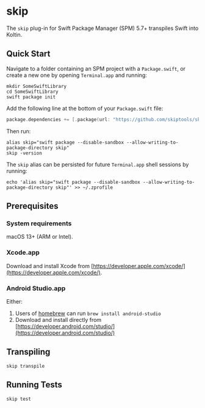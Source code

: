 # skip

The `skip` plug-in for Swift Package Manager (SPM) 5.7+ transpiles Swift into Koltin.

## Quick Start

Navigate to a folder containing an SPM project with a `Package.swift`,
or create a new one by opening `Terminal.app` and running:

```shell
mkdir SomeSwiftLibrary
cd SomeSwiftLibrary
swift package init
```


Add the following line at the bottom of your `Package.swift` file:

```swift
package.dependencies += [.package(url: "https://github.com/skiptools/skip.git", from: "0.0.34")]
```

Then run:

```shell
alias skip="swift package --disable-sandbox --allow-writing-to-package-directory skip"
skip -version
```

The `skip` alias can be persisted for future `Terminal.app` shell sessions by running:

```shell
echo 'alias skip="swift package --disable-sandbox --allow-writing-to-package-directory skip"' >> ~/.zprofile
```


## Prerequisites

### System requirements

macOS 13+ (ARM or Intel).

### Xcode.app

Download and install Xcode from [https://developer.apple.com/xcode/](https://developer.apple.com/xcode/).

### Android Studio.app

Either:

1. Users of [homebrew](https://brew.sh) can run `brew install android-studio`
2. Download and install directly from [https://developer.android.com/studio/](https://developer.android.com/studio/)

## Transpiling

```shell
skip transpile
```

## Running Tests

```shell
skip test
```
